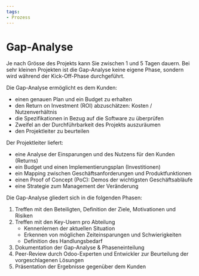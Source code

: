 ```yaml
---
tags:
- Prozess
---
```

# Gap-Analyse

Je nach Grösse des Projekts kann Sie zwischen 1 und 5 Tagen dauern. Bei sehr kleinen Projekten ist die Gap-Analyse keine eigene Phase, sondern wird während der Kick-Off-Phase durchgeführt.

Die Gap-Analyse ermöglicht es dem Kunden:
- einen genauen Plan und ein Budget zu erhalten
- den Return on Investment (ROI) abzuschätzen: Kosten / Nutzenverhältnis
- die Spezifikationen in Bezug auf die Software zu überprüfen
- Zweifel an der Durchführbarkeit des Projekts auszuräumen
- den Projektleiter zu beurteilen

Der Projektleiter liefert:
- eine Analyse der Einsparungen und des Nutzens für den Kunden (Returns)
- ein Budget und einen Implementierungsplan (Investitionen)
- ein Mapping zwischen Geschäftsanforderungen und Produktfunktionen
- einen Proof of Concept (PoC): Demos der wichtigsten Geschäftsabläufe
- eine Strategie zum Management der Veränderung

Die Gap-Analyse gliedert sich in die folgenden Phasen:

1.  Treffen mit den Beteiligten, Definition der Ziele, Motivationen und Risiken
2.  Treffen mit den Key-Usern pro Abteilung
    - Kennenlernen der aktuellen Situation
    - Erkennen von möglichen Zeiteinsparungen und Schwierigkeiten
    - Definition des Handlungsbedarf
3.  Dokumentation der Gap-Analyse & Phaseneinteilung
4.  Peer-Review durch Odoo-Experten und Entwickler zur Beurteilung der vorgeschlagenen Lösungen
5.  Präsentation der Ergebnisse gegenüber dem Kunden